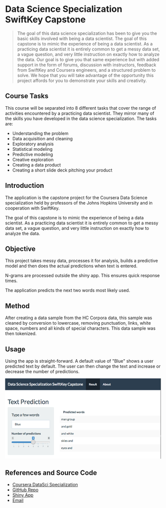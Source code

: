 # Data Science Specialization SwiftKey Capstone

> The goal of this data science specialization has been to give you the basic skills involved with being a data scientist. The goal of this capstone is to mimic the experience of being a data scientist. As a practicing data scientist it is entirely common to get a messy data set, a vague question, and very little instruction on exactly how to analyze the data. Our goal is to give you that same experience but with added support in the form of forums, discussion with instructors, feedback from SwiftKey and Coursera engineers, and a structured problem to solve. We hope that you will take advantage of the opportunity this project affords for you to demonstrate your skills and creativity.

## Course Tasks
This course will be separated into 8 different tasks that cover the range of activities encountered by a practicing data scientist. They mirror many of the skills you have developed in the data science specialization. The tasks are:

- Understanding the problem
- Data acquisition and cleaning
- Exploratory analysis
- Statistical modeling
- Predictive modeling
- Creative exploration
- Creating a data product
- Creating a short slide deck pitching your product

## Introduction

The application is the capstone project for the Coursera Data Science specialization held by professors of the Johns Hopkins University and in cooperation with SwiftKey. 

The goal of this capstone is to mimic the experience of being a data scientist. As a practicing data scientist it is entirely common to get a messy data set, a vague question, and very little instruction on exactly how to analyze the data.

## Objective

This project takes messy data, processes it for analysis, builds a predictive model and then does the actual predictions when text is entered.

N-grams are processed outside the shiny app. This ensures quick response times.

The application predicts the next two words most likely used.

## Method

After creating a data sample from the HC Corpora data, this sample was cleaned by conversion to lowercase, removing punctuation, links, white space, numbers and all kinds of special characters. This data sample was then tokenized. 

## Usage

Using the app is straight-forward. A default value of "Blue" shows a user predicted text by default. The user can then change the text and increase or decrease the number of predictions.

![ui](img/ds_ui.png)

## References and Source Code

- [Coursera DataSci Specialization](https://www.coursera.org/specializations/jhu-data-science)
- [GitHub Repo](https://github.com/kwhaler/data-science-capstone)
- [Shiny App](https://kwhaler.shinyapps.io/Data_Science_Specialization_Capstone/)
- [Email](mailto:k@polyoptik.io)


